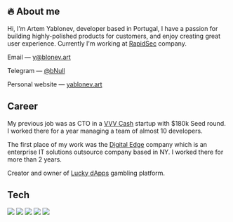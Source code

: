 ## 🔥 About me

Hi, I’m Artem Yablonev, developer based in Portugal, I have a passion for building highly-polished products for customers, and enjoy creating great user experience. Currently I'm working at [RapidSec](https://rapidsec.com) company.

Email — y@blonev.art

Telegram — [@bNull](https://t.me/bNull)

Personal website — [yablonev.art](https://yablonev.art)

## Career

My previous job was as CTO in a [VVV Cash](https://vvv.cash) startup with $180k Seed round. I worked there for a year managing a team of almost 10 developers.

The first place of my work was the [Digital Edge](https://digitaledge.com) company which is an enterprise IT solutions outsource company based in NY. I worked there for more than 2 years.

Creator and owner of [Lucky dApps](https://lucky-dapps.com) gambling platform.

## Tech
![](https://img.shields.io/badge/OS-Mac_Os_Mojave-informational?style=flat&logo=apple&labelColor=303d50&logoColor=white&color=475a75)
![](https://img.shields.io/badge/Code-JavaScript-informational?style=flat&logo=javascript&labelColor=303d50&logoColor=white&color=475a75)
![](https://img.shields.io/badge/Shell-Bash-informational?style=flat&logo=gnu-bash&labelColor=303d50&logoColor=white&color=475a75)
![](https://img.shields.io/badge/Editor-VS_Code-informational?style=flat&logo=visual-studio-code&labelColor=303d50&logoColor=white&color=475a75)
![](https://img.shields.io/badge/Design-Photoshop-informational?style=flat&logo=Adobe-Photoshop&labelColor=303d50&logoColor=white&color=475a75)
